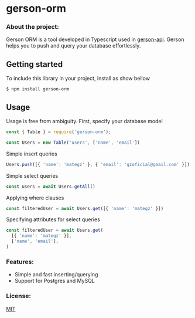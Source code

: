 # gerson-orm
### About the project:
Gerson ORM is a tool developed in Typescript used in [gerson-api](https://github.com/MateoGiraz/gerson-api).
Gerson helps you to push and query your database effortlessly.
## Getting started
To include this library in your project, install as show bellow
```
$ npm install gerson-orm
```
## Usage
Usage is free from ambiguity. First, specify your database model
```js
const { Table } = require('gerson-orm');

const Users = new Table('users', ['name', 'email'])
```
Simple insert queries
```js
Users.push([{ 'name': 'mategz' }, { 'email': 'gzoficial@gmail.com' }])
```
Simple select queries
```js
const users = await Users.getAll()
```
Applying where clauses
```js
const filteredUser = await Users.get([{ 'name': 'mategz' }])
```
Specifying attributes for select queries
```js
const filteredUser = await Users.get(
  [{ 'name': 'mategz' }],
  ['name', 'email'],
)
```



### Features:
- Simple and fast inserting/querying
- Support for Postgres and MySQL

### License:
[MIT](https://github.com/MateoGiraz/gerson-orm/blob/develop/LICENSE)
